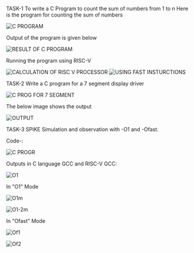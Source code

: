 TASK-1 
To write a C Program to count the sum of numbers from 1 to n
Here is the program for counting the sum of numbers

![C PROGRAM](https://github.com/kavithareddy1706/TASK-1/assets/173707290/0a146378-fa6a-4fd3-a664-de07930febaa)

Output of the program is given below

![RESULT OF C PROGRAM](https://github.com/kavithareddy1706/TASK-1/assets/173707290/6d02b966-a7ba-4778-86d4-95e8acbf2df7)

Running the program using RISC-V

![CALCULATION OF RISC V PROCESSOR](https://github.com/kavithareddy1706/TASK-1/assets/173707290/6851096b-57e3-4e27-ac75-b97c0bdc0b18)
![USING FAST INSTURCTIONS](https://github.com/kavithareddy1706/TASK-1/assets/173707290/d26e3533-153d-42f9-af78-c9f335e7e702)

TASK-2
Write a C program for a 7 segment display driver

![C PROG FOR 7 SEGMENT](https://github.com/kavithareddy1706/TASK-1/assets/173707290/a36bc53e-8019-4a9c-8758-3e3adcedf0a2)

The below image shows the output

![OUTPUT](https://github.com/kavithareddy1706/TASK-1/assets/173707290/a46c8944-1199-4e75-808e-b77004d54952)

TASK-3
SPIKE Simulation and observation with -O1 and -Ofast.

Code-:

![C PROGR](https://github.com/kavithareddy1706/TASK-1/assets/173707290/208da79d-7b41-4a11-af97-02d07c80a749)

Outputs in C language GCC and RISC-V GCC:

![O1](https://github.com/kavithareddy1706/TASK-1/assets/173707290/347dbd02-296c-4af2-bdfd-b6bbd17cbad0)

In "O1" Mode

![O1m](https://github.com/kavithareddy1706/TASK-1/assets/173707290/e9210af2-8531-431d-945d-8a878c9b8e58)

![O1-2m](https://github.com/kavithareddy1706/TASK-1/assets/173707290/bd227202-cbec-440b-8970-11a91025ed87)

In "Ofast" Mode

![Of1](https://github.com/kavithareddy1706/TASK-1/assets/173707290/801a492e-25cb-48b1-af0f-3083f04c6f5d)

![Of2](https://github.com/kavithareddy1706/TASK-1/assets/173707290/e2151f00-5754-4298-a5d8-6b9097bcc568)
